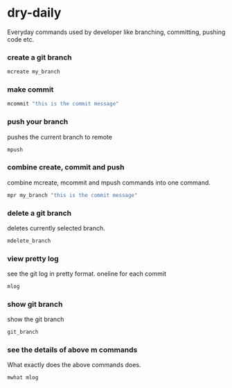 # dry-daily
Everyday commands used by developer like branching, committing, pushing code etc. 

### create a git branch
```bash
mcreate my_branch
```

### make commit
```bash
mcommit "this is the commit message"
```

### push your branch
pushes the current branch to remote
```bash
mpush
```

### combine create, commit and push
combine mcreate, mcommit and mpush commands into one command.
```bash
mpr my_branch "this is the commit message"
```

### delete a git branch
deletes currently selected branch.
```bash
mdelete_branch
```

### view pretty log
see the git log in pretty format. oneline for each commit
```bash
mlog
```

### show git branch
show the git branch
```bash
git_branch
```

### see the details of above m commands
What exactly does the above commands does.
```bash
mwhat mlog
```
